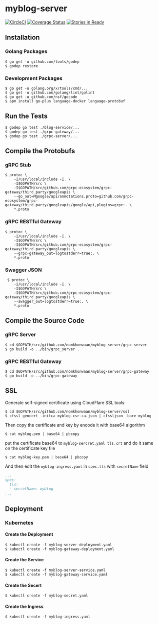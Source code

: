 # myblog-server

[![CircleCI](https://circleci.com/gh/nomkhonwaan/myblog-server.svg?style=shield)](https://circleci.com/gh/nomkhonwaan/myblog-server)
[![Coverage Status](https://coveralls.io/repos/github/nomkhonwaan/myblog-server/badge.svg?branch=develop)](https://coveralls.io/github/nomkhonwaan/myblog-server?branch=develop)
[![Stories in Ready](https://badge.waffle.io/nomkhonwaan/myblog-server.svg?label=ready&title=Ready)](http://waffle.io/nomkhonwaan/myblog-server)

## Installation

### Golang Packages
```
$ go get -u github.com/tools/godep
$ godep restore
```

### Development Packages
```
$ go get -u golang.org/x/tools/cmd/...
$ go get -u github.com/golang/lint/golint
$ go get -u github.com/nsf/gocode
$ apm install go-plus language-docker language-protobuf
```

## Run the Tests
```
$ godep go test ./blog-service/...
$ godep go test ./grpc-gateway/...
$ godep go test ./grpc-server/...
```

## Compile the Protobufs

### gRPC Stub
```
$ protoc \
    -I/usr/local/include -I. \
    -I$GOPATH/src \
    -I$GOPATH/src/github.com/grpc-ecosystem/grpc-gateway/third_party/googleapis \
    --go_out=Mgoogle/api/annotations.proto=github.com/grpc-ecosystem/grpc-gateway/third_party/googleapis/google/api,plugins=grpc:. \
    *.proto
```

### gRPC RESTful Gateway
```
$ protoc \
    -I/usr/local/include -I. \
    -I$GOPATH/src \
    -I$GOPATH/src/github.com/grpc-ecosystem/grpc-gateway/third_party/googleapis \
    --grpc-gateway_out=logtostderr=true:. \
    *.proto
```

### Swagger JSON
```
 $ protoc \
    -I/usr/local/include -I. \
    -I$GOPATH/src \
    -I$GOPATH/src/github.com/grpc-ecosystem/grpc-gateway/third_party/googleapis \
    --swagger_out=logtostderr=true:. \
    *.proto
```

## Compile the Source Code

### gRPC Server
```
$ cd $GOPATH/src/github.com/nomkhonwaan/myblog-server/grpc-server
$ go build -o ../bin/grpc_server .
```

### gRPC RESTful Gateway
```
$ cd $GOPATH/src/github.com/nomkhonwaan/myblog-server/grpc-gateway
$ go build -o ../bin/grpc-gateway
```

## SSL

Generate self-signed certificate using CloudFlare SSL tools
```
$ cd $GOPATH/src/github.com/nomkhonwaan/myblog-server/ssl
$ cfssl gencert -initca myblog-csr-ca.json | cfssljson -bare myblog
```

Then copy the certificate and key by encode it with base64 algorithm

```
$ cat myblog.pem | base64 | pbcopy
```

put the certificate base64 to `myblog-sercret.yaml tls.crt` and do it same on the certificate key file

```
$ cat myblog-key.pem | base64 | pbcopy
```

And then edit the `myblog-ingress.yaml` in `spec.tls` with `secretName` field

```yaml
...
spec:
  tls:
  - secretName: myblog
...
```

## Deployment
### Kubernetes
#### Create the Deployment
```
$ kubectl create -f myblog-server-deployment.yaml
$ kubectl create -f myblog-gateway-deployment.yaml
```

#### Create the Service
```
$ kubectl create -f myblog-server-service.yaml
$ kubectl create -f myblog-gateway-service.yaml
```

#### Create the Secert
```
$ kubectl create -f myblog-secret.yaml
```

#### Create the Ingress
```
$ kubectl create -f myblog-ingress.yaml
```
